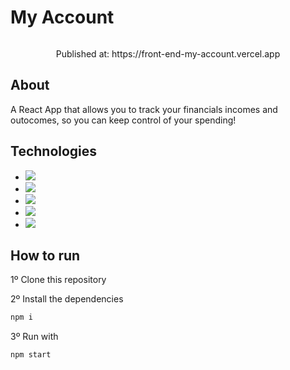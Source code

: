 # My Account
<p align="center">
  <image src="" />
</p>
<p align="center">
Published at: https://front-end-my-account.vercel.app
</p>


## About

A React App that allows you to track your financials incomes and outocomes, so you can keep control of your spending!

## Technologies

- <image src="https://img.shields.io/badge/React-20232A?style=for-the-badge&logo=react&logoColor=61DAFB" />
- <image src="https://img.shields.io/badge/styled--components-DB7093?style=for-the-badge&logo=styled-components&logoColor=white" />
- <image src="https://img.shields.io/badge/React_Router-CA4245?style=for-the-badge&logo=react-router&logoColor=white" />
- <image src="https://img.shields.io/badge/Node.js-43853D?style=for-the-badge&logo=node.js&logoColor=white" />
- <image src="https://img.shields.io/badge/Express.js-404D59?style=for-the-badge" />

## How to run

1º Clone this repository

2º Install the dependencies
```bash
npm i
```

3º Run with
```bash
npm start
```
